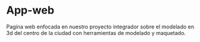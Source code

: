 # App-web
Pagina web enfocada en nuestro proyecto integrador sobre el modelado en 3d del centro de la ciudad con herramientas de modelado y maquetado.

